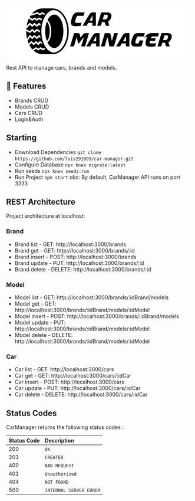 <p align="center">
  <img src="./../docs/logo-dark.png" />
</p>

Rest API to manage cars, brands and models.

## :rocket: Features

* Brands CRUD
* Models CRUD
* Cars CRUD
* Login&Auth

## Starting
* Download Dependencies ```git clone https://github.com/luis291099/car-manager.git```
* Configure Database ```npx knex migrate:latest```
* Run seeds ```npx knex seeds:run```
* Run Project ```npm start```
obs: By default, CarManager API runs on port 3333

## REST Architecture
Project architecture at localhost:
### Brand
* Brand list - GET: http://localhost:3000/brands
* Brand get - GET: http://localhost:3000/brands/:id
* Brand insert - POST: http://localhost:3000/brands
* Brand update - PUT: http://localhost:3000/brands/:id
* Brand delete - DELETE: http://localhost:3000/brands/:id
### Model
* Model list - GET: http://localhost:3000/brands/:idBrand/models
* Model get - GET: http://localhost:3000/brands/:idBrand/models/:idModel
* Model insert - POST: http://localhost:3000/brands/:idBrand/models
* Model update - PUT: http://localhost:3000/brands/:idBrand/models/:idModel
* Model delete - DELETE: http://localhost:3000/brands/:idBrand/models/:idModel
### Car
* Car list - GET: http://localhost:3000/cars
* Car get - GET: http://localhost:3000/cars/:idCar
* Car insert - POST: http://localhost:3000/cars
* Car update - PUT: http://localhost:3000/cars/:idCar
* Car delete - DELETE: http://localhost:3000/cars/:idCar

## Status Codes
CarManager returns the following status codes :

| Status Code | Description |
| :--- | :--- |
| 200 | `OK` |
| 201 | `CREATED`|
| 400 | `BAD REQUEST` |
| 401 | `Unauthorized` | 
| 404 | `NOT FOUND` |
| 500 | `INTERNAL SERVER ERROR` |
